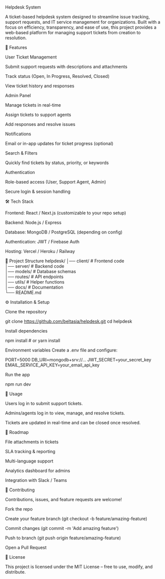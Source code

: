 Helpdesk System

A ticket-based helpdesk system designed to streamline issue tracking, support requests, and IT service management for organizations. Built with a focus on efficiency, transparency, and ease of use, this project provides a web-based platform for managing support tickets from creation to resolution.

🚀 Features

User Ticket Management

Submit support requests with descriptions and attachments

Track status (Open, In Progress, Resolved, Closed)

View ticket history and responses

Admin Panel

Manage tickets in real-time

Assign tickets to support agents

Add responses and resolve issues

Notifications

Email or in-app updates for ticket progress (optional)

Search & Filters

Quickly find tickets by status, priority, or keywords

Authentication

Role-based access (User, Support Agent, Admin)

Secure login & session handling

🛠️ Tech Stack

Frontend: React / Next.js (customizable to your repo setup)

Backend: Node.js / Express

Database: MongoDB / PostgreSQL (depending on config)

Authentication: JWT / Firebase Auth

Hosting: Vercel / Heroku / Railway

📂 Project Structure
helpdesk/
│── client/           # Frontend code  
│── server/           # Backend code  
│── models/           # Database schemas  
│── routes/           # API endpoints  
│── utils/            # Helper functions  
│── docs/             # Documentation  
└── README.md

⚙️ Installation & Setup

Clone the repository

git clone https://github.com/beltasia/helpdesk.git
cd helpdesk


Install dependencies

npm install    # or yarn install


Environment variables
Create a .env file and configure:

PORT=5000
DB_URI=mongodb+srv://...
JWT_SECRET=your_secret_key
EMAIL_SERVICE_API_KEY=your_email_api_key


Run the app

npm run dev

📌 Usage

Users log in to submit support tickets.

Admins/agents log in to view, manage, and resolve tickets.

Tickets are updated in real-time and can be closed once resolved.

🚧 Roadmap

 File attachments in tickets

 SLA tracking & reporting

 Multi-language support

 Analytics dashboard for admins

 Integration with Slack / Teams

🤝 Contributing

Contributions, issues, and feature requests are welcome!

Fork the repo

Create your feature branch (git checkout -b feature/amazing-feature)

Commit changes (git commit -m 'Add amazing feature')

Push to branch (git push origin feature/amazing-feature)

Open a Pull Request

📜 License

This project is licensed under the MIT License – free to use, modify, and distribute.
